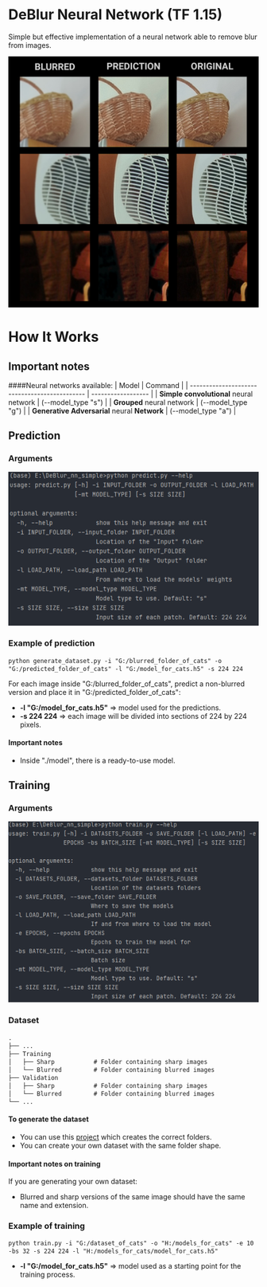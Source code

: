 # DeBlur Neural Network (TF 1.15)
Simple but effective implementation of a neural network able to remove blur from images.

![](docs/Examples.png)

# How It Works
## Important notes
####Neural networks available:
| Model                                         | Command            |
| --------------------------------------------- | ------------------ |
| **Simple convolutional** neural network       | (--model_type "s") |
| **Grouped** neural network                    | (--model_type "g") |
| **Generative Adversarial** neural **Network** | (--model_type "a") |

## Prediction
### Arguments

![](docs/HelpPredict.png)

### Example of prediction
    python generate_dataset.py -i "G:/blurred_folder_of_cats" -o "G:/predicted_folder_of_cats" -l "G:/model_for_cats.h5" -s 224 224
For each image inside "G:/blurred_folder_of_cats", predict a non-blurred version and place it in "G:/predicted_folder_of_cats":
* **-l "G:/model_for_cats.h5"** => model used for the predictions.
* **-s 224 224** => each image will be divided into sections of 224 by 224 pixels.

#### Important notes
* Inside "./model", there is a ready-to-use model.

## Training
### Arguments

![](docs/HelpTrain.png)

### Dataset
    .
    ├── ...
    ├── Training
    │   ├── Sharp           # Folder containing sharp images
    │   └── Blurred         # Folder containing blurred images
    ├── Validation
    │   ├── Sharp           # Folder containing sharp images
    │   └── Blurred         # Folder containing blurred images
    └── ...

#### To generate the dataset
* You can use this [project](https://github.com/giosullutrone/DeBlur_dataset_generator) which creates the correct folders.
* You can create your own dataset with the same folder shape.

#### Important notes on training
If you are generating your own dataset:
* Blurred and sharp versions of the same image should have the same name and extension.

### Example of training
    python train.py -i "G:/dataset_of_cats" -o "H:/models_for_cats" -e 10 -bs 32 -s 224 224 -l "H:/models_for_cats/model_for_cats.h5"
* **-l "G:/model_for_cats.h5"** => model used as a starting point for the training process.